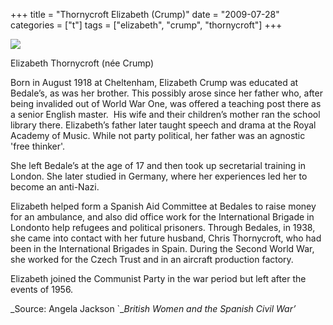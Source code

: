 +++
title = "Thornycroft Elizabeth (Crump)"
date = "2009-07-28"
categories = ["t"]
tags = ["elizabeth", "crump", "thornycroft"]
+++

![](http://79.170.40.183/grahamstevenson.me.uk/images/stories/thornycroft%20crump%20elizabeth.JPG)

Elizabeth Thornycroft (née Crump)

Born in August 1918 at Cheltenham, Elizabeth Crump was educated at Bedale’s, as was her brother. This possibly arose since her father who, after being invalided out of World War One, was offered a teaching post there as a senior English master.  His wife and their children’s mother ran the school library there. Elizabeth’s father later taught speech and drama at the Royal Academy of Music. While not party political, her father was an agnostic 'free thinker'.

She left Bedale’s at the age of 17 and then took up secretarial training in London. She later studied in Germany, where her experiences led her to become an anti-Nazi.

Elizabeth helped form a Spanish Aid Committee at Bedales to raise money for an ambulance, and also did office work for the International Brigade in Londonto help refugees and political prisoners. Through Bedales, in 1938, she came into contact with her future husband, Chris Thornycroft, who had been in the International Brigades in Spain. During the Second World War, she worked for the Czech Trust and in an aircraft production factory.

Elizabeth joined the Communist Party in the war period but left after the events of 1956.

_Source: Angela Jackson \`__British Women and the Spanish Civil War’_
